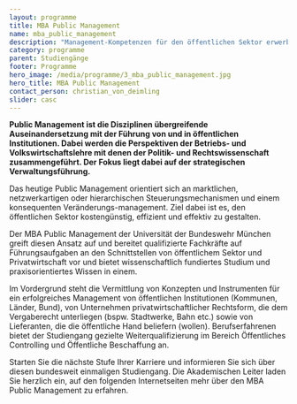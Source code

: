 ```yaml
---
layout: programme
title: MBA Public Management
name: mba_public_management
description: "Management-Kompetenzen für den öffentlichen Sektor erwerben - Bereiten Sie sich mit dem berufsbegleitenden MBA Public Management gezielt auf die vielschichtigen Führungsaufgaben im öffentlichen Dienst vor."
category: programme
parent: Studiengänge
footer: Programme
hero_image: /media/programme/3_mba_public_management.jpg
hero_title: MBA Public Management
contact_person: christian_von_deimling
slider: casc
---
```


**Public Management ist die Disziplinen übergreifende Auseinandersetzung mit der Führung von und in öffentlichen Institutionen. Dabei werden die Perspektiven der Betriebs- und Volkswirtschaftslehre mit denen der Politik- und Rechtswissenschaft zusammengeführt. Der Fokus liegt dabei auf der strategischen Verwaltungsführung.**

Das heutige Public Management orientiert sich an marktlichen, netzwerkartigen oder hierarchischen Steuerungsmechanismen und einem konsequenten Veränderungs-management. Ziel dabei ist es, den öffentlichen Sektor kostengünstig, effizient und effektiv zu gestalten.

Der MBA Public Management der Universität der Bundeswehr München greift diesen Ansatz auf und bereitet qualifizierte Fachkräfte auf Führungsaufgaben an den Schnittstellen von öffentlichem Sektor und Privatwirtschaft vor und bietet wissenschaftlich fundiertes Studium und praxisorientiertes Wissen in einem.

Im Vordergrund steht die Vermittlung von Konzepten und Instrumenten für ein erfolgreiches Management von öffentlichen Institutionen (Kommunen, Länder, Bund), von Unternehmen privatwirtschaftlicher Rechtsform, die dem Vergaberecht unterliegen (bspw. Stadtwerke, Bahn etc.) sowie von Lieferanten, die die öffentliche Hand beliefern (wollen). Berufserfahrenen bietet der Studiengang gezielte Weiterqualifizierung im Bereich Öffentliches Controlling und Öffentliche Beschaffung an.

Starten Sie die nächste Stufe Ihrer Karriere und informieren Sie sich über diesen bundesweit einmaligen Studiengang. Die Akademischen Leiter laden Sie herzlich ein, auf den folgenden Internetseiten mehr über den MBA Public Management zu erfahren.
